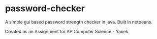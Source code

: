 # password-checker
A simple gui based password strength checker in java.
Built in netbeans.

Created as an Assignment for AP Computer Science - Yanek
